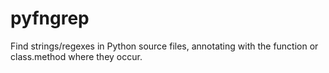 # pyfngrep
Find strings/regexes in Python source files, annotating with the function or class.method where they occur.
